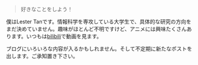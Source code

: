 > 好きなことをしよう！

僕はLester Tanです。情報科学を専攻している大学生で、具体的な研究の方向をまだ決めていません。趣味がほとんど不明ですけど、アニメには興味たくさんあります。いつもは[bilibili](<https://space.bilibili.com/3434934>)で動画を見ます。

ブログにいろいろな内容が入るかもしれません。そして不定期に新たなポストを出します。ご承知置き下さい。